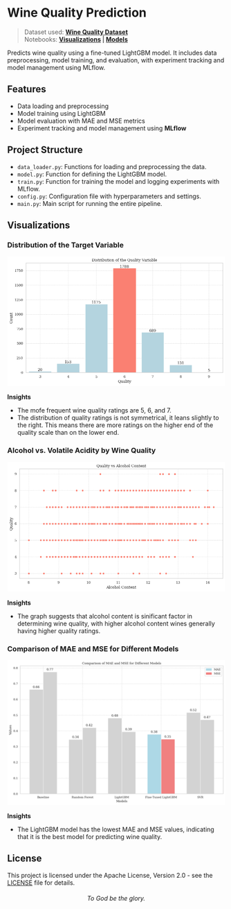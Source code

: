 # Wine Quality Prediction

> Dataset used: **[Wine Quality Dataset](datasets/raw/)**  
> Notebooks: **[Visualizations](https://nbviewer.org/github/trigeminal/wine-quality-prediction/blob/main/notebooks/visualizations.ipynb) | [Models](https://nbviewer.org/github/trigeminal/wine-quality-prediction/blob/main/notebooks/models.ipynb)**

Predicts wine quality using a fine-tuned LightGBM model. It includes data preprocessing, model training, and evaluation, with experiment tracking and model management using MLflow.

## Features

- Data loading and preprocessing
- Model training using LightGBM
- Model evaluation with MAE and MSE metrics
- Experiment tracking and model management using **MLflow**

## Project Structure

- `data_loader.py`: Functions for loading and preprocessing the data.
- `model.py`: Function for defining the LightGBM model.
- `train.py`: Function for training the model and logging experiments with MLflow.
- `config.py`: Configuration file with hyperparameters and settings.
- `main.py`: Main script for running the entire pipeline.

## Visualizations

### Distribution of the Target Variable

![Distribution of the Target Variable](docs/img/viz1.png)

**Insights**
- The mofe frequent wine quality ratings are 5, 6, and 7.
- The distribution of quality ratings is not symmetrical, it leans slightly to the right. This means there are more ratings on the higher end of the quality scale than on the lower end.

### Alcohol vs. Volatile Acidity by Wine Quality

![Alcohol vs. Volatile Acidity by Wine Quality](docs/img/viz2.png)

**Insights**

- The graph suggests that alcohol content is sinificant factor in determining wine quality, with higher alcohol content wines generally having higher quality ratings.

### Comparison of MAE and MSE for Different Models

![Comparison of MAE and MSE for Different Models](docs/img/viz3.png)

**Insights**

- The LightGBM model has the lowest MAE and MSE values, indicating that it is the best model for predicting wine quality.

## License

This project is licensed under the Apache License, Version 2.0 - see the [LICENSE](LICENSE) file for details.

<div align="center">
    
###### To God be the glory.
</div>
